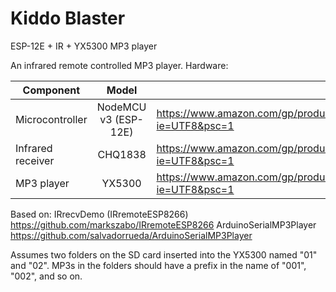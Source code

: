 # Kiddo Blaster
ESP-12E + IR + YX5300 MP3 player



An infrared remote controlled MP3 player.
Hardware:

| Component          | Model                | Link  |
| ------------------ |:--------------------:| ------|
| Microcontroller    | NodeMCU v3 (ESP-12E) | https://www.amazon.com/gp/product/B071RNQPHV/ref=oh_aui_search_detailpage?ie=UTF8&psc=1 |
| Infrared receiver  | CHQ1838              |   https://www.amazon.com/gp/product/B00EFOQEUM/ref=oh_aui_search_detailpage?ie=UTF8&psc=1 |
| MP3 player         | YX5300               |    https://www.amazon.com/gp/product/B01JCI23JG/ref=oh_aui_search_detailpage?ie=UTF8&psc=1 |


Based on:
IRrecvDemo (IRremoteESP8266) https://github.com/markszabo/IRremoteESP8266
ArduinoSerialMP3Player https://github.com/salvadorrueda/ArduinoSerialMP3Player


Assumes two folders on the SD card inserted into the YX5300 named "01" and "02".
MP3s in the folders should have a prefix in the name of "001", "002", and so on.
